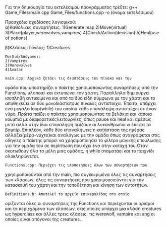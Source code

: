 Για την δημιουργία του εκτελέσιμου προγράμματος τρέξτε:
    g++ Game_Files/main.cpp Game_Files/functions.cpp -o (όνομα εκτελέσιμου)

Προσχέδιο σχεδίασης λογισμικού:  
α)Καθολικές συναρτήσεις: 
    1)Generate map 
    2)Move(virtual) 
    3)Place(player,werewolves,vampires) 
    4)Check/Action(decision) 
    5)Heal(use of potions) 
 
β)Κλάσεις: 
    Γονέας:
    1)Creatures 
    
    Παιδιά/Απόγονοι: 
    2)Vampires 
    3)Werewolves 
    4)Avatar 

    main.cpp: Αρχικά ζητάει τις διαστάσεις του πίνακα και την 
ομάδα που υποστηρίζει ο παίκτης χρησιμοποιώντας συναρτήσεις από την 
Functions, υλοποιεί και εκτυπώνει τον χάρτη. Παράλληλα δημιουργεί 
ισοπληθή αντικείμενα και από τα δύο είδη σύμφωνα με τον χάρτη και τα 
αποθηκεύει σε δύο μονοδιάστατους πίνακες αντίστοιχα. Έπειτα, υπάρχει ένα 
μεγάλο loop(while) του οποίου κάθε επανάληψη αντιστοιχεί σε έναν γύρο. 
Πρώτα παίζει ο παίκτης χρησιμοποιώντας τα βελάκια και κάποια κουμπιά με 
διαφορετικέςλειτουργίες, όπως pause και heal και αμέσως μετά αλλά στην 
ίδια επανάληψη παίζουν οι λυκάνθρωποι κι έπειτα τα βαμπίρ. Επιπλέον, κάθε 
δύο επαναλήψεις η κατάσταση της ημέρας αλλάζει(μέρα-νύχτα)και αναλόγως με 
την ομάδα όπως αναγράφεται στις οδηγίες ο παίκτης μπορεί να 
χρησιμοποιήσει το φίλτρο μαγικής επούλωσης για την ομάδα του σε περίπτωση 
που έχει ένα στην κατοχή του.Όταν σκοτωθούν όλα τα μέλη μιας ομάδας, η 
while σταματάει και το παιχνίδι ολοκληρώνεται. 
 
    Functions.cpp: Περιέχει τις υλοποιήσεις όλων των συναρτήσεων που 
χρησιμοποιούνται από την main, πιο συγκεκριμένα όλες τις συναρτήσεις των 
κλάσεων, όλες τις συναρτήσεις που χρησιμοποιούνται για την κατασκευή του 
χάρτη και την τοποθέτηση και κίνηση των οντοτήτων. 

    Definitions.h: Αποτελεί το αρχείο επικεφαλίδας στο οποίο 
ορίζονται όλες οι συναρτήσεις της Functions και περιέχονται οι ορισμοί και 
τα περιεχόμενα των κλάσεων, στις οποίες υπάρχει μια κλάση creatures ως 
hyperclass και άλλες τρεις κλάσεις, τις werewolf, vampire και ang οι 
οποίες είναι απόγονοι της creatures.
